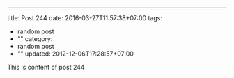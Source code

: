 ---
title: Post 244
date: 2016-03-27T11:57:38+07:00
tags:
  - random post
  - ""
category:
  - random post
  - ""
updated: 2012-12-06T17:28:57+07:00

This is content of post 244